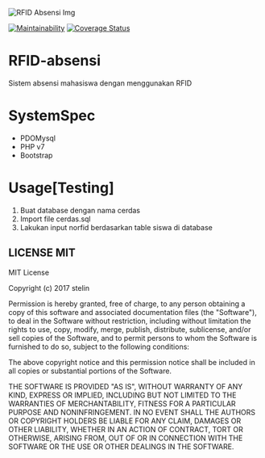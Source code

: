 ![RFID Absensi Img](https://image.ibb.co/eE6ewG/rfid_web_absen.png "RFID Absensi")

[![Maintainability](https://api.codeclimate.com/v1/badges/7d1766b82a643c2d1e34/maintainability)](https://codeclimate.com/github/lintangtimur/RFID-absensi/maintainability)
[![Coverage Status](https://coveralls.io/repos/github/lintangtimur/RFID-absensi/badge.svg?branch=master)](https://coveralls.io/github/lintangtimur/RFID-absensi?branch=master)
# RFID-absensi
Sistem absensi mahasiswa dengan menggunakan RFID

# SystemSpec
 - PDOMysql
 - PHP v7
 - Bootstrap
# Usage[Testing]
1. Buat database dengan nama cerdas
2. Import file cerdas.sql
3. Lakukan input norfid berdasarkan table siswa di database

## LICENSE MIT
MIT License

Copyright (c) 2017 stelin

Permission is hereby granted, free of charge, to any person obtaining a copy
of this software and associated documentation files (the "Software"), to deal
in the Software without restriction, including without limitation the rights
to use, copy, modify, merge, publish, distribute, sublicense, and/or sell
copies of the Software, and to permit persons to whom the Software is
furnished to do so, subject to the following conditions:

The above copyright notice and this permission notice shall be included in all
copies or substantial portions of the Software.

THE SOFTWARE IS PROVIDED "AS IS", WITHOUT WARRANTY OF ANY KIND, EXPRESS OR
IMPLIED, INCLUDING BUT NOT LIMITED TO THE WARRANTIES OF MERCHANTABILITY,
FITNESS FOR A PARTICULAR PURPOSE AND NONINFRINGEMENT. IN NO EVENT SHALL THE
AUTHORS OR COPYRIGHT HOLDERS BE LIABLE FOR ANY CLAIM, DAMAGES OR OTHER
LIABILITY, WHETHER IN AN ACTION OF CONTRACT, TORT OR OTHERWISE, ARISING FROM,
OUT OF OR IN CONNECTION WITH THE SOFTWARE OR THE USE OR OTHER DEALINGS IN THE
SOFTWARE.
